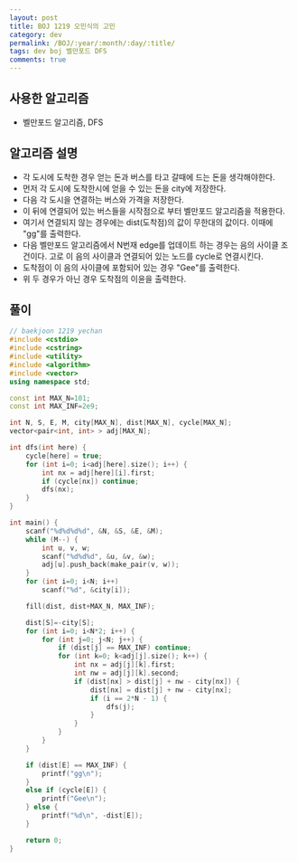 ```yaml
---
layout: post
title: BOJ 1219 오민식의 고민
category: dev
permalink: /BOJ/:year/:month/:day/:title/
tags: dev boj 벨만포드 DFS
comments: true
---
```

## 사용한 알고리즘
- 벨만포드 알고리즘, DFS

## 알고리즘 설명
- 각 도시에 도착한 경우 얻는 돈과 버스를 타고 갈때에 드는 돈을 생각해야한다.
- 먼저 각 도시에 도착한시에 얻을 수 있는 돈을 city에 저장한다.
- 다음 각 도시을 연결하는 버스와 가격을 저장한다.
- 이 뒤에 연결되어 있는 버스들을 시작점으로 부터 벨만포드 알고리즘을 적용한다.
- 여기서 연결되지 않는 경우에는 dist(도착점)의 값이 무한대의 값이다. 이때에 "gg"를 출력한다.
- 다음 벨만포드 알고리즘에서 N번재 edge를 업데이트 하는 경우는 음의 사이클 조건이다. 고로 이 음의 사이클과 연결되어 있는 노드를 cycle로 연결시킨다.
- 도착점이 이 음의 사이클에 포함되어 있는 경우 "Gee"를 출력한다.
- 위 두 경우가 아닌 경우 도착점의 이윤을 출력한다.

## 풀이
```c++
// baekjoon 1219 yechan
#include <cstdio>
#include <cstring>
#include <utility>
#include <algorithm>
#include <vector>
using namespace std;

const int MAX_N=101;
const int MAX_INF=2e9;

int N, S, E, M, city[MAX_N], dist[MAX_N], cycle[MAX_N];
vector<pair<int, int> > adj[MAX_N];

int dfs(int here) {
	cycle[here] = true;
	for (int i=0; i<adj[here].size(); i++) {
		int nx = adj[here][i].first;
		if (cycle[nx]) continue;
		dfs(nx);
	}
}

int main() {
	scanf("%d%d%d%d", &N, &S, &E, &M);
	while (M--) {
		int u, v, w;
		scanf("%d%d%d", &u, &v, &w);
		adj[u].push_back(make_pair(v, w));
	}
	for (int i=0; i<N; i++)
		scanf("%d", &city[i]);

	fill(dist, dist+MAX_N, MAX_INF);

	dist[S]=-city[S];
	for (int i=0; i<N*2; i++) {
		for (int j=0; j<N; j++) {
			if (dist[j] == MAX_INF) continue;
			for (int k=0; k<adj[j].size(); k++) {
				int nx = adj[j][k].first;
				int nw = adj[j][k].second;
				if (dist[nx] > dist[j] + nw - city[nx]) {
					dist[nx] = dist[j] + nw - city[nx];
					if (i == 2*N - 1) {
						dfs(j);
					}
				}
			}
		}
	}

	if (dist[E] == MAX_INF) {
		printf("gg\n");
	}
	else if (cycle[E]) {
		printf("Gee\n");
	} else {
		printf("%d\n", -dist[E]);
	}

	return 0;
}
```
